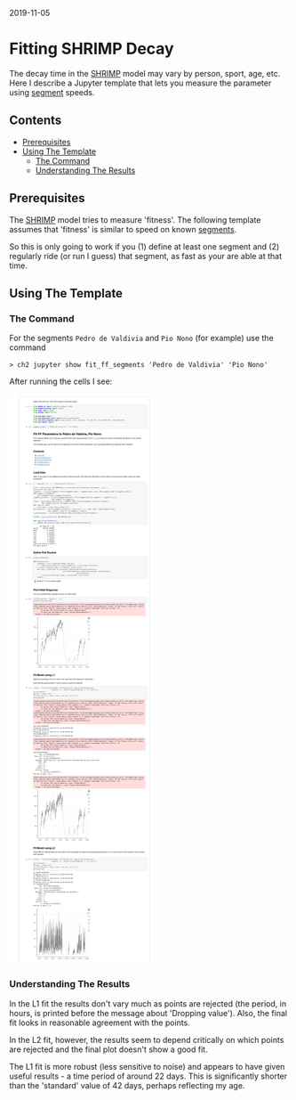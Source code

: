 
2019-11-05

# Fitting SHRIMP Decay

The decay time in the [SHRIMP](impulse) model may vary by person,
sport, age, etc.  Here I describe a Jupyter template that lets you
measure the parameter using [segment](segments) speeds.

## Contents

  * [Prerequisites](#prerequisites)
  * [Using The Template](#using-the-template)
    * [The Command](#the-command)
    * [Understanding The Results](#understanding-the-results)

## Prerequisites

The [SHRIMP](impulse) model tries to measure 'fitness'.  The following
template assumes that 'fitness' is similar to speed on known
[segments](segments).

So this is only going to work if you (1) define at least one segment
and (2) regularly ride (or run I guess) that segment, as fast as your
are able at that time.

## Using The Template

### The Command

For the segments `Pedro de Valdivia` and `Pio Nono` (for example) use
the command

    > ch2 jupyter show fit_ff_segments 'Pedro de Valdivia' 'Pio Nono'

After running the cells I see:

![](fit-segments.png)

### Understanding The Results

In the L1 fit the results don't vary much as points are rejected (the
period, in hours, is printed before the message about 'Dropping
value').  Also, the final fit looks in reasonable agreement with the
points.

In the L2 fit, however, the results seem to depend critically on which
points are rejected and the final plot doesn't show a good fit.

The L1 fit is more robust (less sensitive to noise) and appears to
have given useful results - a time period of around 22 days.  This is
significantly shorter than the 'standard' value of 42 days, perhaps
reflecting my age.
